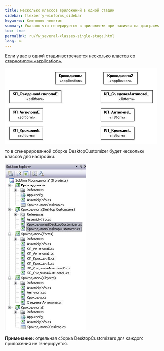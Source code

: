 ```yaml
---
title: Несколько классов приложений в одной стадии
sidebar: flexberry-winforms_sidebar
keywords: Ключевые понятия
summary: Указано что генерируется в приложении при наличии на диаграммах нескольких объектов со стереотипом application
toc: true
permalink: ru/fw_several-classes-single-stage.html
lang: ru
---
```


Если у вас в одной стадии встречается несколько [классов со стереотипом &laquo;application&raquo;](fd_application.html),

![](/images/pages/products/flexberry-winforms/development/generation/2-app_-u-m-l.jpg)


то в сгенерированной сборке DesktopCustomizer будет несколько классов для настройки. 

![](/images/pages/products/flexberry-winforms/development/generation/2-app_-s-l-n.jpg)

__Примечание:__ отдельная сборка DesktopCustomizers для каждого приложения не генерируется.

